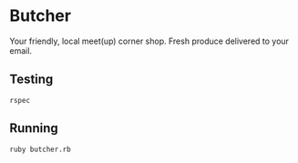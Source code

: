 # Butcher

Your friendly, local meet(up) corner shop. Fresh produce delivered to your email.


## Testing

```
rspec
```

## Running

```
ruby butcher.rb
```
